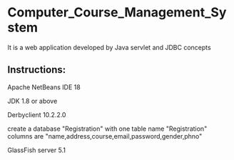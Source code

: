 # Computer_Course_Management_System
It is a web application developed by Java servlet and JDBC concepts

Instructions:
-------------

Apache NetBeans IDE 18

JDK 1.8 or above

Derbyclient 10.2.2.0

create a database "Registration" with one table name "Registration" columns are "name,address,course,email,password,gender,phno"

GlassFish server 5.1
